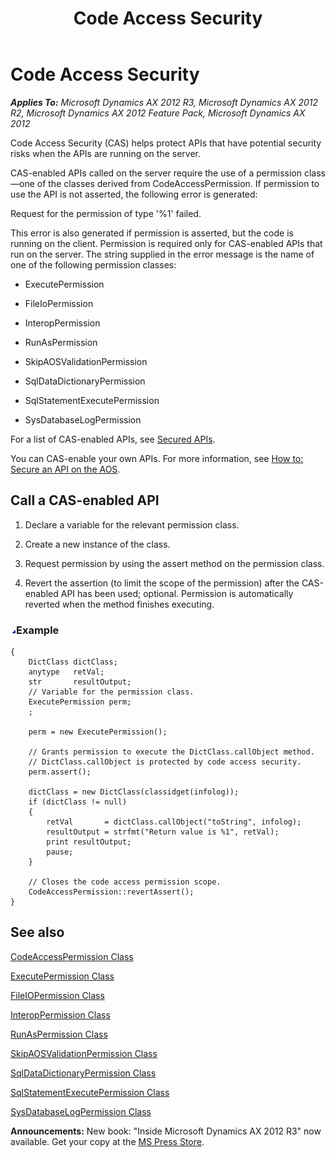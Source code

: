 ﻿---
title: Code Access Security
TOCTitle: Code Access Security
ms:assetid: 09299e91-5b73-4cf5-a17e-f1f39b6bae76
ms:mtpsurl: https://msdn.microsoft.com/en-us/library/Bb190039(v=AX.60)
ms:contentKeyID: 35240335
ms.date: 05/18/2015
mtps_version: v=AX.60
---

# Code Access Security 


_**Applies To:** Microsoft Dynamics AX 2012 R3, Microsoft Dynamics AX 2012 R2, Microsoft Dynamics AX 2012 Feature Pack, Microsoft Dynamics AX 2012_

Code Access Security (CAS) helps protect APIs that have potential security risks when the APIs are running on the server.

CAS-enabled APIs called on the server require the use of a permission class—one of the classes derived from CodeAccessPermission. If permission to use the API is not asserted, the following error is generated:

Request for the permission of type '%1' failed.

This error is also generated if permission is asserted, but the code is running on the client. Permission is required only for CAS-enabled APIs that run on the server. The string supplied in the error message is the name of one of the following permission classes:

  - ExecutePermission

  - FileIoPermission

  - InteropPermission

  - RunAsPermission

  - SkipAOSValidationPermission

  - SqlDataDictionaryPermission

  - SqlStatementExecutePermission

  - SysDatabaseLogPermission

For a list of CAS-enabled APIs, see [Secured APIs](secured-apis.md).

You can CAS-enable your own APIs. For more information, see [How to: Secure an API on the AOS](how-to-secure-an-api-on-the-aos.md).

## Call a CAS-enabled API

1.  Declare a variable for the relevant permission class.

2.  Create a new instance of the class.

3.  Request permission by using the assert method on the permission class.

4.  Revert the assertion (to limit the scope of the permission) after the CAS-enabled API has been used; optional. Permission is automatically reverted when the method finishes executing.

### ![Bb190039.collapse\_all(en-us,AX.60).gif](images/Gg863931.collapse_all(en-us,AX.60).gif "Bb190039.collapse_all(en-us,AX.60).gif")Example

    {
        DictClass dictClass;
        anytype   retVal;
        str       resultOutput;
        // Variable for the permission class.
        ExecutePermission perm;
        ;
        
        perm = new ExecutePermission();
     
        // Grants permission to execute the DictClass.callObject method.
        // DictClass.callObject is protected by code access security.
        perm.assert();
     
        dictClass = new DictClass(classidget(infolog));
        if (dictClass != null)
        {
            retVal       = dictClass.callObject("toString", infolog);
            resultOutput = strfmt("Return value is %1", retVal);
            print resultOutput;
            pause;
        }
        
        // Closes the code access permission scope.
        CodeAccessPermission::revertAssert();
    }

## See also

[CodeAccessPermission Class](https://msdn.microsoft.com/en-us/library/gg803417\(v=ax.60\))

[ExecutePermission Class](https://msdn.microsoft.com/en-us/library/gg839532\(v=ax.60\))

[FileIOPermission Class](https://msdn.microsoft.com/en-us/library/gg839563\(v=ax.60\))

[InteropPermission Class](https://msdn.microsoft.com/en-us/library/gg921452\(v=ax.60\))

[RunAsPermission Class](https://msdn.microsoft.com/en-us/library/gg926091\(v=ax.60\))

[SkipAOSValidationPermission Class](https://msdn.microsoft.com/en-us/library/gg957747\(v=ax.60\))

[SqlDataDictionaryPermission Class](https://msdn.microsoft.com/en-us/library/gg947234\(v=ax.60\))

[SqlStatementExecutePermission Class](https://msdn.microsoft.com/en-us/library/gg947244\(v=ax.60\))

[SysDatabaseLogPermission Class](https://msdn.microsoft.com/en-us/library/gg945593\(v=ax.60\))

  
**Announcements:** New book: "Inside Microsoft Dynamics AX 2012 R3" now available. Get your copy at the [MS Press Store](https://www.microsoftpressstore.com/store/inside-microsoft-dynamics-ax-2012-r3-9780735685109).

